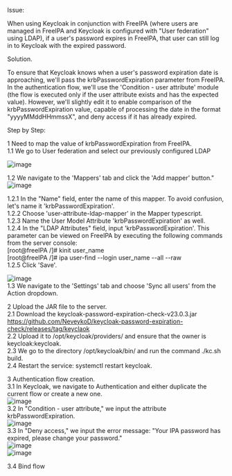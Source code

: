Issue:

When using Keycloak in conjunction with FreeIPA (where users are managed in FreeIPA and Keycloak is configured with "User federation" using LDAP), if a user's password expires in FreeIPA, that user can still log in to Keycloak with the expired password.

Solution.

To ensure that Keycloak knows when a user's password expiration date is approaching, we'll pass the krbPasswordExpiration parameter from FreeIPA. In the authentication flow, we'll use the 'Condition - user attribute' module (the flow is executed only if the user attribute exists and has the expected value). However, we'll slightly edit it to enable comparison of the krbPasswordExpiration value, capable of processing the date in the format "yyyyMMddHHmmssX", and deny access if it has already expired.

Step by Step:

1 Need to map the value of krbPasswordExpiration from FreeIPA.  
1.1 We go to User federation and select our previously configured LDAP

![image](https://github.com/NeveykoD/keycloak-password-expiration-check/assets/109217257/98d059a9-5565-4e44-a894-a9de9be5c909)

1.2 We navigate to the 'Mappers' tab and click the 'Add mapper' button."
![image](https://github.com/NeveykoD/keycloak-password-expiration-check/assets/109217257/be23589e-e334-4826-b704-a6df500e5485)

1.2.1 In the "Name" field, enter the name of this mapper. To avoid confusion, let's name it 'krbPasswordExpiration'.  
1.2.2 Choose 'user-attribute-ldap-mapper' in the Mapper typescript.  
1.2.3 Name the User Model Attribute 'krbPasswordExpiration' as well.  
1.2.4 In the "LDAP Attributes" field, input 'krbPasswordExpiration'. This parameter can be viewed on FreeIPA by executing the following commands from the server console:  
[root@freeIPA /]# kinit user_name  
[root@freeIPA /]# ipa user-find --login user_name --all --raw  
1.2.5 Click 'Save'.

![image](https://github.com/NeveykoD/keycloak-password-expiration-check/assets/109217257/68e8b91a-7484-4a7a-9528-8e3b41ef7f48)  
1.3 We navigate to the 'Settings' tab and choose 'Sync all users' from the Action dropdown.

2 Upload the JAR file to the server.    
2.1 Download the keycloak-password-expiration-check-v23.0.3.jar https://github.com/NeveykoD/keycloak-password-expiration-check/releases/tag/keyclaok   
2.2 Upload it to /opt/keycloak/providers/ and ensure that the owner is keycloak:keycloak.  
2.3 We go to the directory /opt/keycloak/bin/ and run the command ./kc.sh build.    
2.4 Restart the service: systemctl restart keycloak.  

3 Authentication flow creation.  
3.1 In Keycloak, we navigate to Authentication and either duplicate the current flow or create a new one.  
![image](https://github.com/NeveykoD/keycloak-password-expiration-check/assets/109217257/9e137bbe-48f5-4dbe-8c06-e3789c91381f)  
3.2 In "Condition - user attribute," we input the attribute krbPasswordExpiration.  
![image](https://github.com/NeveykoD/keycloak-password-expiration-check/assets/109217257/f1cfda8e-3f28-4fc6-86f0-fc69ff396fa5)  
3.3 In "Deny access," we input the error message: "Your IPA password has expired, please change your password."  
![image](https://github.com/NeveykoD/keycloak-password-expiration-check/assets/109217257/d02559a8-8808-4f14-a402-612b9b689dec)   
![image](https://github.com/NeveykoD/keycloak-password-expiration-check/assets/109217257/132ade86-b7b4-4271-a021-f76fdd0e118b)  

3.4 Bind flow


